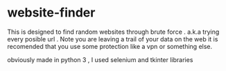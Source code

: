 # website-finder
This is designed to find random websites through brute force . a.k.a trying every posible url . Note you are leaving a trail of your data on the web it is recomended that you use some protection like a vpn or something else.

obviously made in python 3 , I used selenium and tkinter libraries
